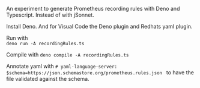 An experiment to generate Prometheus recording rules with Deno and Typescript. Instead of with jSonnet.

Install Deno. And for Visual Code the Deno plugin and Redhats yaml plugin.

Run with  
`deno run -A recordingRules.ts`

Compile with 
`deno compile -A recordingRules.ts`

Annotate yaml with
`# yaml-language-server: $schema=https://json.schemastore.org/prometheus.rules.json
` to have the file validated against the schema.